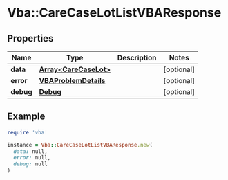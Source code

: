 # Vba::CareCaseLotListVBAResponse

## Properties

| Name | Type | Description | Notes |
| ---- | ---- | ----------- | ----- |
| **data** | [**Array&lt;CareCaseLot&gt;**](CareCaseLot.md) |  | [optional] |
| **error** | [**VBAProblemDetails**](VBAProblemDetails.md) |  | [optional] |
| **debug** | [**Debug**](Debug.md) |  | [optional] |

## Example

```ruby
require 'vba'

instance = Vba::CareCaseLotListVBAResponse.new(
  data: null,
  error: null,
  debug: null
)
```

